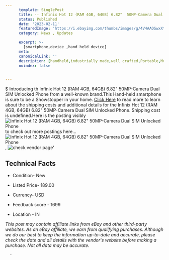 ```yaml
---
      template: SinglePost
      title: -- Infinix Hot 12 (RAM 4GB, 64GB) 6.82"  50MP-Camera Dual SIM Unlocked Phone
      status: Published
      date: '2023-02-11'
      featuredImage: 'https://i.ebayimg.com/thumbs/images/g/4V4AAOSwxXti~KK8/s-l225.jpg'
      category: News , Updates

      excerpt: >-
        [smartphone,device ,hand held device]
      meta:
      canonicalLink: ''
      description: [handheld,industrially made,well crafted,Portable,Mobile,Compact,Convenient,Lightweight,Maneuverable,Man-portable,Miniature,Carriable,Hand-held,Light,Holdable,Transportable,Mobile device,Pocket-sized,On-the-go,Wireless,Cordless,Compact size,Convenient size, smartphone,device ,hand held device]
      noindex: false
      

---
```

$
      Introducing th Infinix Hot 12 (RAM 4GB, 64GB) 6.82"  50MP-Camera Dual SIM Unlocked Phone from a well-known brand.This Hand-held smartphone is sure to be a Showstopper in your home. [Click Here](https://www.ebay.com/itm/185541475419?hash=item2b33223c5b%3Ag%3A4V4AAOSwxXti%7EKK8&mkevt=1&mkcid=1&mkrid=711-53200-19255-0&campid=%253CePNCampaignId%253E&customid=%253CreferenceId%253E&toolid=10049) to read more to learn about the shipping costs and additional details for the Infinix Hot 12 (RAM 4GB, 64GB) 6.82"  50MP-Camera Dual SIM Unlocked Phone. Shipping cost is undefined.Here is the posting visibly ![Infinix Hot 12 (RAM 4GB, 64GB) 6.82"  50MP-Camera Dual SIM Unlocked Phone](https://i.ebayimg.com/thumbs/images/g/4V4AAOSwxXti~KK8/s-l225.jpg) to check out more postings here... ![Infinix Hot 12 (RAM 4GB, 64GB) 6.82"  50MP-Camera Dual SIM Unlocked Phone](https://i.ebayimg.com/images/g/4V4AAOSwxXti~KK8/s-l960.jpg), ![check vendor page](https://origin-galleryplus.ebayimg.com/ws/web/185541475419_2_0_1/225x225.jpg,https://origin-galleryplus.ebayimg.com/ws/web/185541475419_3_0_1/225x225.jpg,https://origin-galleryplus.ebayimg.com/ws/web/185541475419_4_0_1/225x225.jpg,https://origin-galleryplus.ebayimg.com/ws/web/185541475419_5_0_1/225x225.jpg,https://origin-galleryplus.ebayimg.com/ws/web/185541475419_6_0_1/225x225.jpg,https://origin-galleryplus.ebayimg.com/ws/web/185541475419_7_0_1/225x225.jpg,https://origin-galleryplus.ebayimg.com/ws/web/185541475419_8_0_1/225x225.jpg,https://origin-galleryplus.ebayimg.com/ws/web/185541475419_9_0_1/225x225.jpg,https://origin-galleryplus.ebayimg.com/ws/web/185541475419_10_0_1/225x225.jpg,https://origin-galleryplus.ebayimg.com/ws/web/185541475419_11_0_1/225x225.jpg,https://origin-galleryplus.ebayimg.com/ws/web/185541475419_12_0_1/225x225.jpg)'

      

 ## Technical Facts 



     
      

 - Condition- New 


      

 - Listed Price- 189.00 


      

 - Currency- USD 


      

 - Feedback score - 1699 


      

 - Location - IN 


      
      

 *_This post may contain affiliate links from eBay and other third-party websites. As an eBay affiliate, we earn from qualifying purchases. Although we do our best to keep the information up-to-date and accurate, please check the date and all details with the vendor's website before making a purchase. Not all data may be accurate._*




      -
